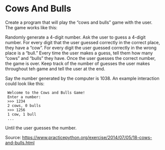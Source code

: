 # Cows And Bulls
Create a program that will play the “cows and bulls” game with the user. The game works like this:

Randomly generate a 4-digit number. Ask the user to guess a 4-digit number. For every digit that the user guessed correctly in the correct place, they have a “cow”. For every digit the user guessed correctly in the wrong place is a “bull.” Every time the user makes a guess, tell them how many “cows” and “bulls” they have. Once the user guesses the correct number, the game is over. Keep track of the number of guesses the user makes throughout teh game and tell the user at the end.

Say the number generated by the computer is 1038. An example interaction could look like this:

```
 Welcome to the Cows and Bulls Game! 
 Enter a number:
 >>> 1234
 2 cows, 0 bulls
 >>> 1256
 1 cow, 1 bull
 ...
```

Until the user guesses the number.

Source: https://www.practicepython.org/exercise/2014/07/05/18-cows-and-bulls.html